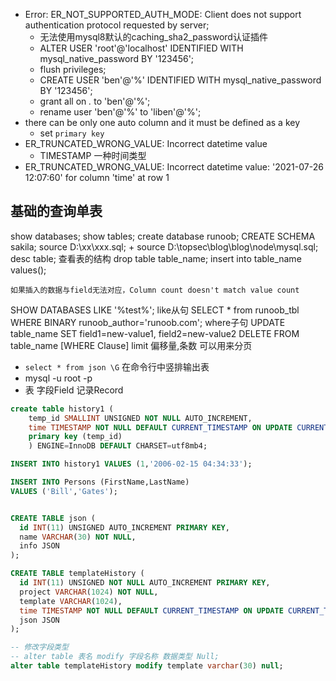 + Error: ER_NOT_SUPPORTED_AUTH_MODE: Client does not support authentication protocol requested by server;
	+ 无法使用mysql8默认的caching_sha2_password认证插件
	+ ALTER USER 'root'@'localhost' IDENTIFIED WITH mysql_native_password BY '123456';
	+ flush privileges;
	+ CREATE USER 'ben'@'%' IDENTIFIED WITH mysql_native_password BY '123456';
	+ grant all on *.* to 'ben'@'%';
	+ rename user 'ben'@'%' to 'liben'@'%';
+ there can be only one auto column and it must be defined as a key
	+ set `primary key`
+ ER_TRUNCATED_WRONG_VALUE: Incorrect datetime value
	+ TIMESTAMP 一种时间类型
+ ER_TRUNCATED_WRONG_VALUE: Incorrect datetime value: '2021-07-26 12:07:60' for column 'time' at row 1

## 基础的查询单表
show databases;
show tables;
create database runoob;
CREATE SCHEMA sakila;
source D:\xx\xxx.sql;
	+ source D:\topsec\blog\blog\node\mysql.sql;
desc table; 查看表的结构
drop table table_name;
insert into table_name values();

	如果插入的数据与field无法对应，Column count doesn't match value count

SHOW DATABASES LIKE '%test%';   like从句
	SELECT * from runoob_tbl WHERE BINARY runoob_author='runoob.com';    where子句
	UPDATE table_name SET field1=new-value1, field2=new-value2
	DELETE FROM table_name [WHERE Clause]
limit 偏移量,条数  可以用来分页

+ `select * from json \G` 在命令行中竖排输出表
+ mysql -u root -p
+ 表 字段Field 记录Record

```sql
create table history1 (
	temp_id SMALLINT UNSIGNED NOT NULL AUTO_INCREMENT,
	time TIMESTAMP NOT NULL DEFAULT CURRENT_TIMESTAMP ON UPDATE CURRENT_TIMESTAMP,
	primary key (temp_id)
    ) ENGINE=InnoDB DEFAULT CHARSET=utf8mb4;

INSERT INTO history1 VALUES (1,'2006-02-15 04:34:33');

INSERT INTO Persons (FirstName,LastName)
VALUES ('Bill','Gates');


CREATE TABLE json (
  id INT(11) UNSIGNED AUTO_INCREMENT PRIMARY KEY,
  name VARCHAR(30) NOT NULL,
  info JSON
);

CREATE TABLE templateHistory (
  id INT(11) UNSIGNED NOT NULL AUTO_INCREMENT PRIMARY KEY,
  project VARCHAR(1024) NOT NULL,
  template VARCHAR(1024),
  time TIMESTAMP NOT NULL DEFAULT CURRENT_TIMESTAMP ON UPDATE CURRENT_TIMESTAMP,
  json JSON
);

-- 修改字段类型
-- alter table 表名 modify 字段名称 数据类型 Null;
alter table templateHistory modify template varchar(30) null;
```








